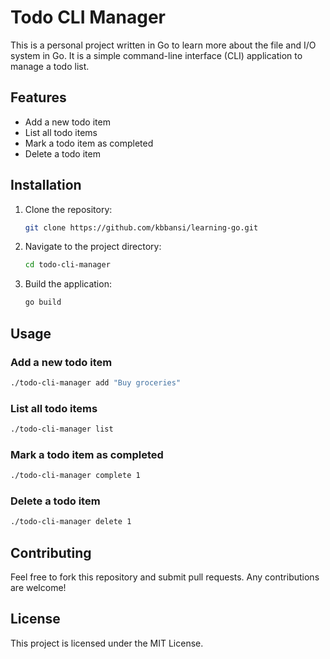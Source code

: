 # Todo CLI Manager

This is a personal project written in Go to learn more about the file and I/O system in Go. It is a simple command-line interface (CLI) application to manage a todo list.

## Features

- Add a new todo item
- List all todo items
- Mark a todo item as completed
- Delete a todo item

## Installation

1. Clone the repository:
    ```sh
    git clone https://github.com/kbbansi/learning-go.git
    ```
2. Navigate to the project directory:
    ```sh
    cd todo-cli-manager
    ```
3. Build the application:
    ```sh
    go build
    ```

## Usage

### Add a new todo item
```sh
./todo-cli-manager add "Buy groceries"
```

### List all todo items
```sh
./todo-cli-manager list
```

### Mark a todo item as completed
```sh
./todo-cli-manager complete 1
```

### Delete a todo item
```sh
./todo-cli-manager delete 1
```

## Contributing

Feel free to fork this repository and submit pull requests. Any contributions are welcome!

## License

This project is licensed under the MIT License.